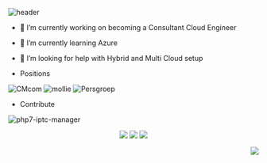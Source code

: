 ![header](https://capsule-render.vercel.app/api?type=cylinder&height=300&color=gradient&text=Hi,%20I%20am%20Igor&desc=Cloud%20Engineering,%20Operations,%20Security%20and%20Reliability&descAlignY=66)

- 🔭 I’m currently working on becoming a Consultant Cloud Engineer
- 🌱 I’m currently learning Azure
- 🤔 I’m looking for help with Hybrid and Multi Cloud setup

- Positions
  
![CMcom](https://img.shields.io/badge/CMcom-PrincipalEngineer-orange)
![mollie](https://img.shields.io/badge/Mollie-SRE-red)
![Persgroep](https://img.shields.io/badge/Persgroep-DevOps-blue)

- Contribute

![php7-iptc-manager](https://img.shields.io/badge/IPTCManager-D9F8F9?style=for-the-badge&logo=PHP&logoColor=E5902D)

<p align="center">
  <img src ="https://github-readme-stats.vercel.app/api?username=ibudasov&show_icons=true&count_private=true&theme=solarized-light&hide_border=true&bg_color=00000000&hide_rank=false">
  <img src ="https://github-readme-stats.vercel.app/api/top-langs/?username=ibudasov&layout=compact&hide_border=true&theme=solarized-light&bg_color=00000000&langs_count=8">
  <img src ="https://github-readme-streak-stats.herokuapp.com/?user=ibudasov&theme=solarized-light&hide_border=true&background=FFFFFF00">
</p>


<p align="right">
  <a href="https://hits.seeyoufarm.com"><img src="https://hits.seeyoufarm.com/api/count/incr/badge.svg?url=https%3A%2F%2Fgithub.com%2Flmc999%2Fibudasov&count_bg=%230AC995&title_bg=%23004BF9&icon=&icon_color=%23E7E7E7&title=visitors&edge_flat=false"/></a>
</p>
